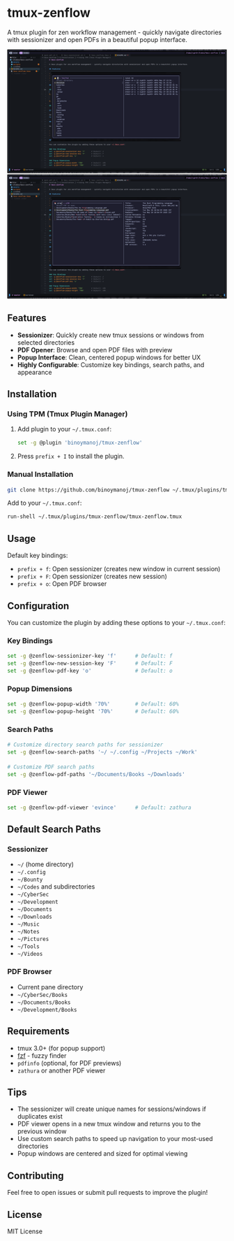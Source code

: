 # tmux-zenflow

A tmux plugin for zen workflow management - quickly navigate directories with sessionizer and open PDFs in a beautiful popup interface.

![Location Browsing](./assets/tmux-sessionizer.png)
![PDF Browsing](./assets/open-pdf.png)

## Features

- **Sessionizer**: Quickly create new tmux sessions or windows from selected directories
- **PDF Opener**: Browse and open PDF files with preview
- **Popup Interface**: Clean, centered popup windows for better UX
- **Highly Configurable**: Customize key bindings, search paths, and appearance

## Installation

### Using TPM (Tmux Plugin Manager)

1. Add plugin to your `~/.tmux.conf`:
   ```bash
   set -g @plugin 'binoymanoj/tmux-zenflow'
   ```

2. Press `prefix + I` to install the plugin.

### Manual Installation

```bash
git clone https://github.com/binoymanoj/tmux-zenflow ~/.tmux/plugins/tmux-zenflow
```

Add to your `~/.tmux.conf`:
```bash
run-shell ~/.tmux/plugins/tmux-zenflow/tmux-zenflow.tmux
```

## Usage

Default key bindings:

- `prefix + f`: Open sessionizer (creates new window in current session)
- `prefix + F`: Open sessionizer (creates new session)  
- `prefix + o`: Open PDF browser

## Configuration

You can customize the plugin by adding these options to your `~/.tmux.conf`:

### Key Bindings
```bash
set -g @zenflow-sessionizer-key 'f'      # Default: f
set -g @zenflow-new-session-key 'F'      # Default: F  
set -g @zenflow-pdf-key 'o'              # Default: o
```

### Popup Dimensions
```bash
set -g @zenflow-popup-width '70%'        # Default: 60%
set -g @zenflow-popup-height '70%'       # Default: 60%
```

### Search Paths
```bash
# Customize directory search paths for sessionizer
set -g @zenflow-search-paths '~/ ~/.config ~/Projects ~/Work'

# Customize PDF search paths  
set -g @zenflow-pdf-paths '~/Documents/Books ~/Downloads'
```

### PDF Viewer
```bash
set -g @zenflow-pdf-viewer 'evince'      # Default: zathura
```

## Default Search Paths

### Sessionizer
- `~/` (home directory)
- `~/.config`
- `~/Bounty`
- `~/Codes` and subdirectories
- `~/CyberSec`
- `~/Development`
- `~/Documents`
- `~/Downloads`
- `~/Music`
- `~/Notes`
- `~/Pictures`
- `~/Tools`
- `~/Videos`

### PDF Browser
- Current pane directory
- `~/CyberSec/Books`
- `~/Documents/Books`  
- `~/Development/Books`

## Requirements

- tmux 3.0+ (for popup support)
- [fzf](https://github.com/junegunn/fzf) - fuzzy finder
- `pdfinfo` (optional, for PDF previews)
- `zathura` or another PDF viewer

## Tips

- The sessionizer will create unique names for sessions/windows if duplicates exist
- PDF viewer opens in a new tmux window and returns you to the previous window
- Use custom search paths to speed up navigation to your most-used directories
- Popup windows are centered and sized for optimal viewing

## Contributing

Feel free to open issues or submit pull requests to improve the plugin!

## License

MIT License
